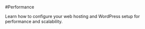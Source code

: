 #Performance

Learn how to configure your web hosting and WordPress setup for performance and scalability.